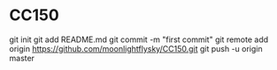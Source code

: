 CC150
=====

git init
git add README.md
git commit -m "first commit"
git remote add origin https://github.com/moonlightflysky/CC150.git
git push -u origin master
